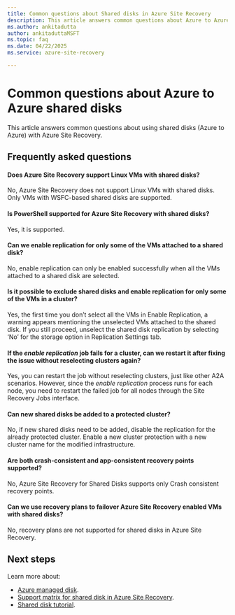 ```yaml
---
title: Common questions about Shared disks in Azure Site Recovery 
description: This article answers common questions about Azure to Azure Shared disks in Azure Site Recovery.
ms.author: ankitadutta
author: ankitaduttaMSFT
ms.topic: faq
ms.date: 04/22/2025
ms.service: azure-site-recovery

---
```

# Common questions about Azure to Azure shared disks

This article answers common questions about using shared disks (Azure to Azure) with Azure Site Recovery. 

## Frequently asked questions

#### Does Azure Site Recovery support Linux VMs with shared disks?
No, Azure Site Recovery does not support Linux VMs with shared disks. Only VMs with WSFC-based shared disks are supported.

#### Is PowerShell supported for Azure Site Recovery with shared disks?
Yes, it is supported.

#### Can we enable replication for only some of the VMs attached to a shared disk?
No, enable replication can only be enabled successfully when all the VMs attached to a shared disk are selected.

#### Is it possible to exclude shared disks and enable replication for only some of the VMs in a cluster?
Yes, the first time you don’t select all the VMs in Enable Replication, a warning appears mentioning the unselected VMs attached to the shared disk. If you still proceed, unselect the shared disk replication by selecting ‘No’ for the storage option in Replication Settings tab.
 
####  If the *enable replication* job fails for a cluster, can we restart it after fixing the issue without reselecting clusters again?
Yes, you can restart the job without reselecting clusters, just like other A2A scenarios. However, since the *enable replication* process runs for each node, you need to restart the failed job for all nodes through the Site Recovery Jobs interface.

#### Can new shared disks be added to a protected cluster?
No, if new shared disks need to be added, disable the replication for the already protected cluster. Enable a new cluster protection with a new cluster name for the modified infrastructure.

#### Are both crash-consistent and app-consistent recovery points supported?
No, Azure Site Recovery for Shared Disks supports only Crash consistent recovery points.

#### Can we use recovery plans to failover Azure Site Recovery enabled VMs with shared disks?
No, recovery plans are not supported for shared disks in Azure Site Recovery.


## Next steps

Learn more about:

- [Azure managed disk](/azure/virtual-machines/disks-shared).
- [Support matrix for shared disk in Azure Site Recovery](./shared-disk-support-matrix.md).
- [Shared disk tutorial](./tutorial-shared-disk.md).